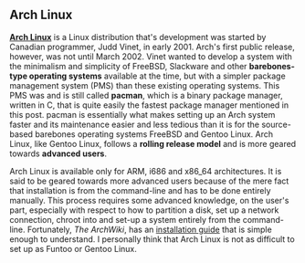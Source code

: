 ## Arch Linux
[**Arch Linux**](https://www.archlinux.org/) is a Linux distribution that's development was started by Canadian programmer, Judd Vinet, in early 2001. Arch's first public release, however, was not until March 2002. Vinet wanted to develop a system with the minimalism and simplicity of FreeBSD, Slackware and other **barebones-type operating systems** available at the time, but with a simpler package management system (PMS) than these existing operating systems. This PMS was and is still called **pacman**, which is a binary package manager, written in C, that is quite easily the fastest package manager mentioned in this post. pacman is essentially what makes setting up an Arch system faster and its maintenance easier and less tedious than it is for the source-based barebones operating systems FreeBSD and Gentoo Linux. Arch Linux, like Gentoo Linux, follows a **rolling release model** and is more geared towards **advanced users**.

Arch Linux is available only for ARM, i686 and x86_64 architectures. It is said to be geared towards more advanced users because of the mere fact that installation is from the command-line and has to be done entirely manually. This process requires some advanced knowledge, on the user's part, especially with respect to how to partition a disk, set up a network connection, chroot into and set-up a system entirely from the command-line. Fortunately, *The ArchWiki*, has an [installation guide](https://wiki.archlinux.org/index.php/Installation_guide) that is simple enough to understand. I personally think that Arch Linux is not as difficult to set up as Funtoo or Gentoo Linux. 
